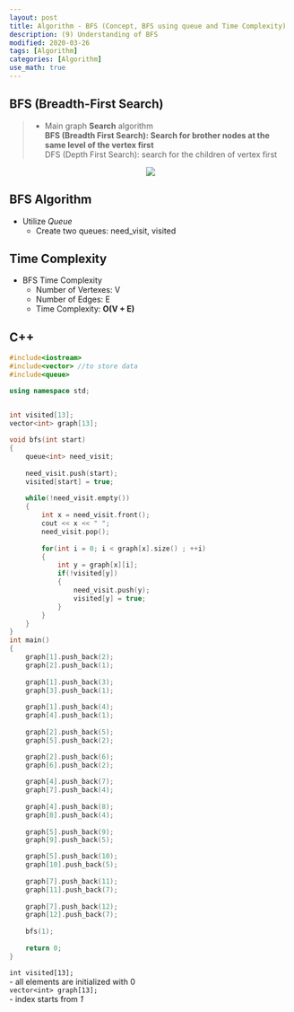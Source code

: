 ```yaml
---
layout: post
title: Algorithm - BFS (Concept, BFS using queue and Time Complexity)
description: (9) Understanding of BFS
modified: 2020-03-26
tags: [Algorithm]
categories: [Algorithm]
use_math: true
---
```

## BFS (Breadth-First Search)   
> * Main graph **Search** algorithm  
> **BFS (Breadth First Search): Search for brother nodes at the same level of the vertex first**  
> DFS (Depth First Search): search for the children of vertex first  


<center>
	<a href="https://en.wikipedia.org/wiki/Breadth-first_search">
		<img src="https://upload.wikimedia.org/wikipedia/commons/thumb/3/33/Breadth-first-tree.svg/450px-Breadth-first-tree.svg.png"/>
	</a>
</center>


## BFS Algorithm  
- Utilize *Queue*    
	- Create two queues: need_visit, visited    

## Time Complexity
- BFS Time Complexity  
	- Number of Vertexes: V  
	- Number of Edges: E  
	- Time Complexity: **O(V + E)**  

## C++ 
```cpp
#include<iostream>
#include<vector> //to store data
#include<queue>

using namespace std;


int visited[13];
vector<int> graph[13];
 
void bfs(int start)
{
	queue<int> need_visit;
	
	need_visit.push(start);
	visited[start] = true;
	
	while(!need_visit.empty())
	{
		int x = need_visit.front();
		cout << x << " ";
		need_visit.pop();
		
		for(int i = 0; i < graph[x].size() ; ++i)
		{
			int y = graph[x][i];
			if(!visited[y])
			{
				need_visit.push(y);
				visited[y] = true;
			}
		}
	}
}
int main()
{
	graph[1].push_back(2);
	graph[2].push_back(1);
	
	graph[1].push_back(3);
	graph[3].push_back(1);
	
	graph[1].push_back(4);
	graph[4].push_back(1);
	
	graph[2].push_back(5);
	graph[5].push_back(2);

	graph[2].push_back(6);
	graph[6].push_back(2);
	
	graph[4].push_back(7);
	graph[7].push_back(4);
	
	graph[4].push_back(8);
	graph[8].push_back(4);
	
	graph[5].push_back(9);
	graph[9].push_back(5);

	graph[5].push_back(10);
	graph[10].push_back(5);	
		
	graph[7].push_back(11);
	graph[11].push_back(7);
	
	graph[7].push_back(12);
	graph[12].push_back(7);	
	
	bfs(1);
	
	return 0;
}
```
`int visited[13];`   
	- all elements are initialized with 0  
`vector<int> graph[13];`  
	- index starts from *1*  

